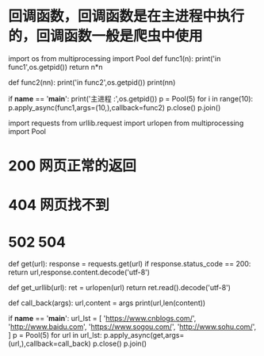 # 回调函数，回调函数是在主进程中执行的，回调函数一般是爬虫中使用
import os
from multiprocessing import Pool
def func1(n):
    print('in func1',os.getpid())
    return n*n

def func2(nn):
    print('in func2',os.getpid())
    print(nn)

if __name__ == '__main__':
    print('主进程 :',os.getpid())
    p = Pool(5)
    for i in range(10):
        p.apply_async(func1,args=(10,),callback=func2)
    p.close()
    p.join()
	
	
import requests
from urllib.request import urlopen
from multiprocessing import Pool
# 200 网页正常的返回
# 404 网页找不到
# 502 504
def get(url):
    response = requests.get(url)
    if response.status_code == 200:
        return url,response.content.decode('utf-8')

def get_urllib(url):
    ret = urlopen(url)
    return ret.read().decode('utf-8')

def call_back(args):
    url,content = args
    print(url,len(content))

if __name__ == '__main__':
    url_lst = [
        'https://www.cnblogs.com/',
        'http://www.baidu.com',
        'https://www.sogou.com/',
        'http://www.sohu.com/',
    ]
    p = Pool(5)
    for url in url_lst:
        p.apply_async(get,args=(url,),callback=call_back)
    p.close()
    p.join()
